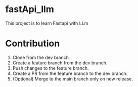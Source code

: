 # fastApi_llm
This project is to learn Fastapi with LLm
# Contribution
1. Clone from the dev branch 
2. Create a feature branch from the dev branch.
3. Push changes to the feature branch.
4. Create a PR from the feature branch to the dev branch.
5. (Optional) Merge to the main branch only on new release.
